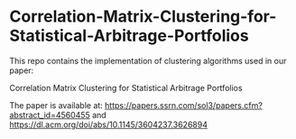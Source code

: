 # Correlation-Matrix-Clustering-for-Statistical-Arbitrage-Portfolios

This repo contains the implementation of clustering algorithms used in our paper:

Correlation Matrix Clustering for Statistical Arbitrage Portfolios 

The paper is available at: https://papers.ssrn.com/sol3/papers.cfm?abstract_id=4560455 and https://dl.acm.org/doi/abs/10.1145/3604237.3626894
